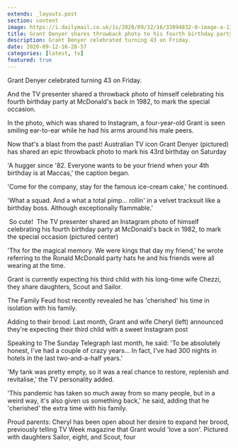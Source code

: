 ```yaml
---
extends: _layouts.post
section: content
image: https://i.dailymail.co.uk/1s/2020/09/12/16/33094832-0-image-a-13_1599922899234.jpg 
title: Grant Denyer shares throwback photo to his fourth birthday party at McDonalds - as he turns 43 
description: Grant Denyer celebrated turning 43 on Friday. 
date: 2020-09-12-16-28-57 
categories: [latest, tv] 
featured: true 
--- 
```

Grant Denyer celebrated turning 43 on Friday.

And the TV presenter shared a throwback photo of himself celebrating his fourth birthday party at McDonald's back in 1982, to mark the special occasion.

In the photo, which was shared to Instagram, a four-year-old Grant is seen smiling ear-to-ear while he had his arms around his male peers.

Now that's a blast from the past! Australian TV icon Grant Denyer (pictured) has shared an epic throwback photo to mark his 43rd birthday on Saturday

'A hugger since '82. Everyone wants to be your friend when your 4th birthday is at Maccas,' the caption began.

'Come for the company, stay for the famous ice-cream cake,' he continued.

'What a squad. And a what a total pimp... rollin' in a velvet tracksuit like a birthday boss. Although exceptionally flammable.'

 So cute!  The TV presenter shared an Instagram photo of himself celebrating his fourth birthday party at McDonald's back in 1982, to mark the special occasion (pictured center)

'Thx for the magical memory. We were kings that day my friend,' he wrote referring to the Ronald McDonald party hats he and his friends were all wearing at the time.

Grant is currently expecting his third child with his long-time wife Chezzi, they share daughters, Scout and Sailor.

The Family Feud host recently revealed he has 'cherished' his time in isolation with his family.

Adding to their brood: Last month, Grant and wife Cheryl (left) announced they're expecting their third child with a sweet Instagram post 

Speaking to The Sunday Telegraph last month, he said: 'To be absolutely honest, I've had a couple of crazy years... In fact, I've had 300 nights in hotels in the last two-and-a-half years.'

'My tank was pretty empty, so it was a real chance to restore, replenish and revitalise,' the TV personality added. 

'This pandemic has taken so much away from so many people, but in a weird way, it's also given us something back,' he said, adding that he 'cherished' the extra time with his family.

Proud parents: Cheryl has been open about her desire to expand her brood, previously telling TV Week magazine that Grant would 'love a son'. Pictured with daughters Sailor, eight, and Scout, four 

